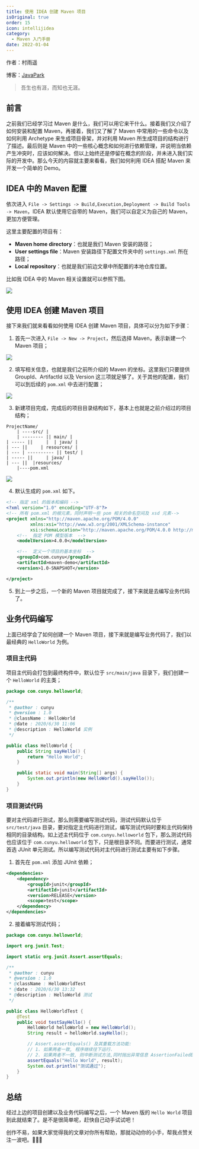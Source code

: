 ```yaml
---
title: 使用 IDEA 创建 Maven 项目
isOriginal: true
order: 15
icon: intellijidea
category:
  - Maven 入门手册
date: 2022-01-04
---
```


作者：村雨遥

博客：[JavaPark](https://cunyu1943.github.io/JavaPark)

> 吾生也有涯，而知也无涯。

## 前言

之前我们已经学习过 Maven 是什么，我们可以用它来干什么。接着我们又介绍了如何安装和配置 Maven，再接着，我们又了解了 Maven 中常用的一些命令以及如何利用 Archetype 来生成项目骨架，并对利用 Maven 所生成项目的结构进行了描述。最后则是 Maven 中的一些核心概念和如何进行依赖管理，并说明当依赖产生冲突时，应该如何解决。但以上始终还是停留在概念的阶段，并未进入我们实际的开发中。那么今天的内容就主要来看看，我们如何利用 IDEA 搭配 Maven 来开发一个简单的 Demo。

## IDEA 中的 Maven 配置

依次进入 `File -> Settings -> Build,Execution,Deployment -> Build Tools -> Maven`，IDEA 默认使用它自带的 Maven，我们可以自定义为自己的 Maven，更加方便管理。

这里主要配置的项目有：

- **Maven home directory**：也就是我们 Maven 安装的路径；
- **User settings file**：Maven 安装路径下配置文件夹中的 `settings.xml` 所在路径；
- **Local repository**：也就是我们前边文章中所配置的本地仓库位置。

比如我 IDEA 中的 Maven 相关设置就可以参照下图。

![](https://s1.ax1x.com/2020/07/07/UFUiPs.png)

## 使用 IDEA 创建 Maven 项目

接下来我们就来看看如何使用 IDEA 创建 Maven 项目，具体可以分为如下步骤：

1.  首先一次进入 `File -> New -> Project`，然后选择 Maven，表示新建一个 Maven 项目；

![](https://s1.ax1x.com/2020/07/07/UFZmMq.png)

2.  填写相关信息，也就是我们之前所介绍的 Maven 的坐标。这里我们只要提供 GroupId、ArtifactId 以及 Version 这三项就足够了。关于其他的配置，我们可以到后续的 `pom.xml` 中去进行配置；

![](https://s1.ax1x.com/2020/07/07/UFZZzn.png)

3.  新建项目完成，完成后的项目目录结构如下，基本上也就是之前介绍过的项目结构；

```
ProjectName/
    | ----src/ |
    | -------- || main/ |
| ----- ||     |  | java/ |
| --- ||     | resources/ |
| --- | ---------- || test/ |
| ----- ||     | java/ |
| --- ||  |resources/
    |----pom.xml
```

![](https://s1.ax1x.com/2020/07/07/UFZVRs.png)

4.  默认生成的 `pom.xml` 如下。

```xml
<!-- 指定 xml 的版本和编码 -->
<?xml version="1.0" encoding="UTF-8"?>
<!-- 所有 pom.xml 的根元素，同时声明一些 pom 相关的命名空间及 xsd 元素-->
<project xmlns="http://maven.apache.org/POM/4.0.0"
         xmlns:xsi="http://www.w3.org/2001/XMLSchema-instance"
         xsi:schemaLocation="http://maven.apache.org/POM/4.0.0 http://maven.apache.org/xsd/maven-4.0.0.xsd">
    <!--  指定 POM 模型版本  -->
    <modelVersion>4.0.0</modelVersion>

    <!--  定义一个项目的基本坐标  -->
    <groupId>com.cunyu</groupId>
    <artifactId>maven-demo</artifactId>
    <version>1.0-SNAPSHOT</version>

</project>

```

5.  到上一步之后，一个新的 Maven 项目就完成了，接下来就是去编写业务代码了。

## 业务代码编写

上面已经学会了如何创建一个 Maven 项目，接下来就是编写业务代码了，我们以最经典的 `HelloWorld` 为例。

### 项目主代码

项目主代码会打包到最终构件中，默认位于 `src/main/java` 目录下，我们创建一个 `HelloWorld` 的主类；

```java
package com.cunyu.helloworld;

/**
 * @author : cunyu
 * @version : 1.0
 * @className : HelloWorld
 * @date : 2020/6/30 11:06
 * @description : HelloWorld 实例
 */

public class HelloWorld {
    public String sayHello() {
        return "Hello World";
    }

    public static void main(String[] args) {
        System.out.println(new HelloWorld().sayHello());
    }
}
```

### 项目测试代码

要对主代码进行测试，那么则需要编写测试代码，测试代码默认位于 `src/test/java` 目录，要对指定主代码进行测试，编写测试代码时要和主代码保持相同的目录结构。如上述主代码位于 `com.cunyu.helloworld` 包下，那么测试代码也应该位于 `com.cunyu.helloworld` 包下，只是根目录不同。而要进行测试，通常首选 JUnit 单元测试。所以编写测试代码对主代码进行测试主要有如下步骤。

1.  首先在 `pom.xml` 添加 JUnit 依赖；

```xml
<dependencies>
    <dependency>
        <groupId>junit</groupId>
        <artifactId>junit</artifactId>
        <version>RELEASE</version>
        <scope>test</scope>
    </dependency>
</dependencies>
```

2.  接着编写测试代码；

```java
package com.cunyu.helloworld;

import org.junit.Test;

import static org.junit.Assert.assertEquals;

/**
 * @author : cunyu
 * @version : 1.0
 * @className : HelloWorldTest
 * @date : 2020/6/30 13:32
 * @description : HelloWorld 测试
 */

public class HelloWorldTest {
    @Test
    public void testSayHello() {
        HelloWorld helloWorld = new HelloWorld();
        String result = helloWorld.sayHello();

        // Assert.assertEquals() 及其重载方法功能:
        // 1. 如果两者一致, 程序继续往下运行.
        // 2. 如果两者不一致, 则中断测试方法,同时抛出异常信息 AssertionFailedError.
        assertEquals("Hello World", result);
        System.out.println("测试通过");
    }
}
```

## 总结

经过上边的项目创建以及业务代码编写之后，一个 Maven 版的 `Hello World` 项目到此就结束了。是不是很简单呢，赶快自己动手试试吧！

创作不易，如果大家觉得我的文章对你所有帮助，那就动动你的小手，帮我点赞关注一波吧。💖💖💖
